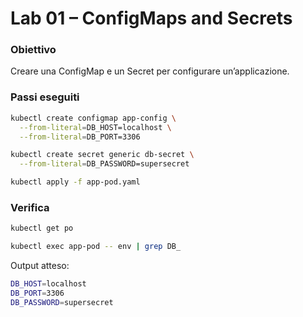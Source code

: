 # Lab 01 – ConfigMaps and Secrets

### Obiettivo
Creare una ConfigMap e un Secret per configurare un’applicazione.

### Passi eseguiti
```bash
kubectl create configmap app-config \
  --from-literal=DB_HOST=localhost \
  --from-literal=DB_PORT=3306

kubectl create secret generic db-secret \
  --from-literal=DB_PASSWORD=supersecret

kubectl apply -f app-pod.yaml
```

### Verifica
```bash
kubectl get po

kubectl exec app-pod -- env | grep DB_
```
Output atteso:
```bash
DB_HOST=localhost
DB_PORT=3306
DB_PASSWORD=supersecret
```
